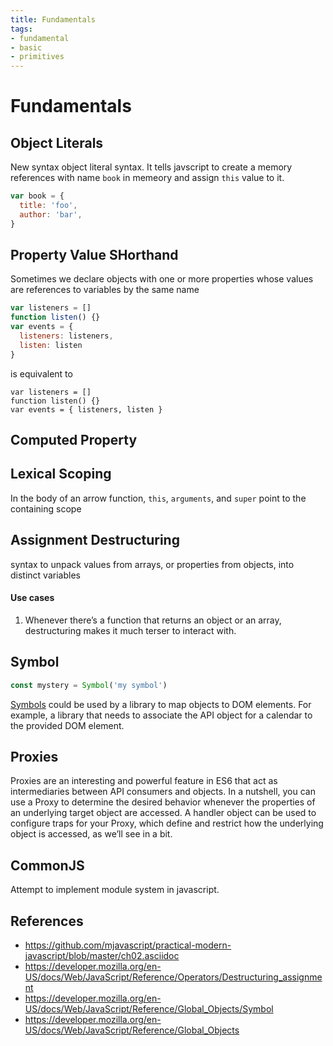 ```yaml
---
title: Fundamentals
tags:
- fundamental
- basic
- primitives
---
```


# Fundamentals

<TagLinks />


## Object Literals

New syntax object literal syntax. It tells javscript to create a memory references with name `book`
in memeory and assign `this` value to it.

```js
var book = {
  title: 'foo',
  author: 'bar',
}
```

## Property Value SHorthand

Sometimes we declare objects with one or more properties whose values are references
to variables by the same name

```js
var listeners = []
function listen() {}
var events = {
  listeners: listeners,
  listen: listen
}
```

is equivalent to

```ts{3}
var listeners = []
function listen() {}
var events = { listeners, listen }
```

## Computed Property

## Lexical Scoping

In the body of an arrow function, `this`, `arguments`, and `super` point to the containing scope

## Assignment Destructuring

syntax to unpack values from arrays, or properties from objects, into distinct variables

#### Use cases

1. Whenever there’s a function that returns an object or an array, destructuring makes it much terser to interact with.

## Symbol

```js
const mystery = Symbol('my symbol')
```

[Symbols] could be used by a library to map objects to DOM elements. For example, a library that needs to associate the API object for a calendar to the provided DOM element.


[Symbols]: https://developer.mozilla.org/en-US/docs/Web/JavaScript/Reference/Global_Objects/Symbol

## Proxies

Proxies are an interesting and powerful feature in ES6 that act as intermediaries between API consumers and objects. In a nutshell, you can use a Proxy to determine the desired behavior whenever the properties of an underlying target object are accessed. A handler object can be used to configure traps for your Proxy, which define and restrict how the underlying object is accessed, as we’ll see in a bit.

## CommonJS

Attempt to implement module system in javascript.


## References

* https://github.com/mjavascript/practical-modern-javascript/blob/master/ch02.asciidoc
* https://developer.mozilla.org/en-US/docs/Web/JavaScript/Reference/Operators/Destructuring_assignment
* https://developer.mozilla.org/en-US/docs/Web/JavaScript/Reference/Global_Objects/Symbol
* https://developer.mozilla.org/en-US/docs/Web/JavaScript/Reference/Global_Objects

<Footer />

